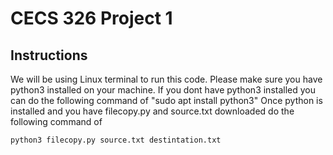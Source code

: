 # CECS 326 Project 1
## Instructions
We will be using Linux terminal to run this code. Please make sure you have python3 installed on your machine. 
If you dont have python3 installed you can do the following command of "sudo apt install python3"
Once python is installed and you have filecopy.py and source.txt downloaded do the following command of 

``` python3 filecopy.py source.txt destintation.txt ```
